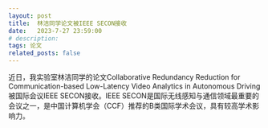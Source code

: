```yaml
---
layout: post
title:  林洁同学论文被IEEE SECON接收
date:   2023-7-27 23:59:00
# description:
tags: 论文
related_posts: false
---
```


近日，我实验室林洁同学的论文Collaborative Redundancy Reduction for Communication-based Low-Latency Video Analytics in Autonomous Driving被国际会议IEEE SECON接收。IEEE SECON是国际无线感知与通信领域最重要的会议之一，是中国计算机学会（CCF）推荐的B类国际学术会议，具有较高学术影响力。
